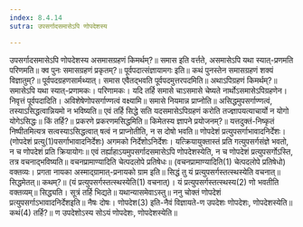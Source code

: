 ```yaml
---
index: 8.4.14
sutra: उपसर्गादसमासेऽपि णोपदेशस्य

---
```

उपसर्गादसमासेऽपि णोपदेशस्य असमासग्रहणं किमर्थम्?॥ समास इति वर्त्तते, असमासेऽपि यथा स्यात्-प्रणमति परिणमति॥ क्व पुनः समासग्रहणं प्रकृतम्?॥ पूर्वपदात्संज्ञायामगः इति॥ कथं पुनस्तेन समासग्रहणं शक्यं विज्ञातुम्?॥ पूर्वपदग्रहणसार्मथ्यात्। समास एवैतद्भवति पूर्वपदमुत्तरपदमिति॥ अथाऽपिग्रहणं किमर्थम्?॥ समासेऽपि यथा स्यात्-प्रणामकः। परिणामकः। यदि तर्हि समासे चाऽसमासे चेष्यते नार्थोऽसमासेऽपिग्रहणेन। निवृत्तं पूर्वपदादिति। अविशेषेणोपसर्गाण्णत्वं वक्ष्यामि॥ समासे नियमान्न प्राप्नोति॥ असिद्धमुपसर्गाण्णत्वं, तस्याऽसिद्धत्वान्नियमो न भविष्यति॥ एवं तर्हि सिद्धे सति यदसमासेऽपिग्रहणं करोति तज्ज्ञापयत्याचार्यो न योगो योगेऽसिद्धः॥ किं तर्हि?॥ प्रकरणे प्रकरणमसिद्धमिति॥ किमेतस्य ज्ञापने प्रयोजनम्?॥ यत्तदुक्तं-निष्कृतं निष्पीतमित्यत्र सत्वस्याऽसिद्धत्वात् षत्वं न प्राप्नोतीति, न स दोषो भवति॥ णोपदेशं प्रत्युपसर्गाभावादनिर्देशः। (णोपदेशं प्रत्यु(1)पसर्गाभावादनिर्देशः) अगमको निर्देशोऽनिर्देशः। यत्क्रियायुक्तास्तं प्रति गत्युपसर्गसंज्ञे भवतो, न च णोपदेशं प्रति क्रियायोगः॥ एवं तर्ह्याहाऽयमुपसर्गादसमासेऽपि णोपदेशस्येति, न च णोपदेशं प्रत्युपसर्गोऽस्ति, तत्र वचनाद्भविष्यति॥ वचनप्रामाण्यादिति चेत्पदलोपे प्रतिषेधः॥ (वचनप्रामाण्यादिति(1) चेत्पदलोपे प्रतिषेधो) वक्तव्यः। प्रगता नायका अस्माद्ग्रामात्-प्रनायको ग्राम इति॥ सिद्धं तु यं प्रत्युपसर्गस्तत्स्थस्येति वचनात्॥ सिद्धमेतत्॥ कथम्?॥ (यं प्रत्युपसर्गस्तत्स्थस्येति(1) वचनात्)। यं प्रत्युपसर्गस्तत्स्थस्य(2) णो भवतीति वक्तव्यम्॥ सिद्ध्यति। सूत्रं तर्हि भिद्यते॥ यथान्यासमेवाऽस्तु॥ ननु चोक्तं णोपदेशं प्रत्युपसर्गाऽभावादनिर्देशइति॥ नैषः दोषः। णोपदेश(3) इति-नैवं विज्ञायते-ण उपदेशः णोपदेशः, णोपदेशस्येति॥ कथं(4) तर्हि?॥ ण उपदेशोऽस्य सोऽयं णोपदेशः, णोपदेशस्येति॥